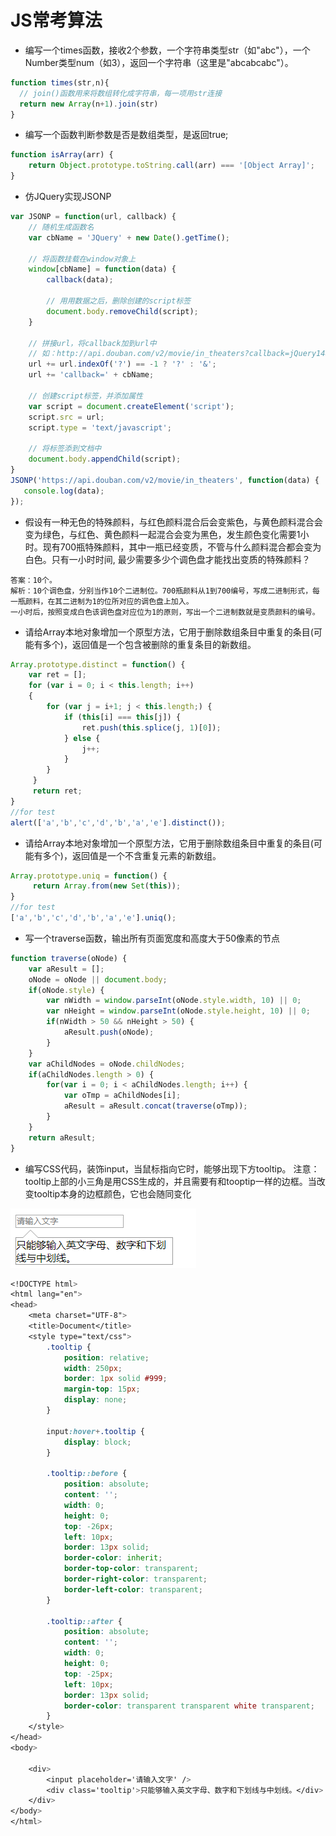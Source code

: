 # JS常考算法

* 编写一个times函数，接收2个参数，一个字符串类型str（如"abc"），一个Number类型num（如3），返回一个字符串（这里是"abcabcabc"）。

```js
function times(str,n){
  // join()函数用来将数组转化成字符串，每一项用str连接
  return new Array(n+1).join(str)
}
```

* 编写一个函数判断参数是否是数组类型，是返回true;

```js
function isArray(arr) {
    return Object.prototype.toString.call(arr) === '[Object Array]';
}
```

* 仿JQuery实现JSONP

```js
var JSONP = function(url, callback) {
    // 随机生成函数名
    var cbName = 'JQuery' + new Date().getTime();

    // 将函数挂载在window对象上
    window[cbName] = function(data) {
        callback(data);

        // 用用数据之后，删除创建的script标签
        document.body.removeChild(script);
    }

    // 拼接url，将callback加到url中
    // 如：http://api.douban.com/v2/movie/in_theaters?callback=jQuery1487687886270
    url += url.indexOf('?') == -1 ? '?' : '&';
    url += 'callback=' + cbName;

    // 创建script标签，并添加属性
    var script = document.createElement('script');
    script.src = url;
    script.type = 'text/javascript';

    // 将标签添到文档中
    document.body.appendChild(script);
}
JSONP('https://api.douban.com/v2/movie/in_theaters', function(data) {
   console.log(data); 
});
```

* 假设有一种无色的特殊颜料，与红色颜料混合后会变紫色，与黄色颜料混合会变为绿色，与红色、黄色颜料一起混合会变为黑色，发生颜色变化需要1小时。现有700瓶特殊颜料，其中一瓶已经变质，不管与什么颜料混合都会变为白色。只有一小时时间, 最少需要多少个调色盘才能找出变质的特殊颜料？

```
答案：10个。
解析：10个调色盘，分别当作10个二进制位。700瓶颜料从1到700编号，写成二进制形式，每一瓶颜料，在其二进制为1的位所对应的调色盘上加入。
一小时后，按照变成白色该调色盘对应位为1的原则，写出一个二进制数就是变质颜料的编号。
```

* 请给Array本地对象增加一个原型方法，它用于删除数组条目中重复的条目\(可能有多个\)，返回值是一个包含被删除的重复条目的新数组。

```js
Array.prototype.distinct = function() {
    var ret = [];
    for (var i = 0; i < this.length; i++)
    {
        for (var j = i+1; j < this.length;) {   
            if (this[i] === this[j]) {
                ret.push(this.splice(j, 1)[0]);
            } else {
                j++;
            }
        }
     }
     return ret;
}
//for test
alert(['a','b','c','d','b','a','e'].distinct());
```

* 请给Array本地对象增加一个原型方法，它用于删除数组条目中重复的条目\(可能有多个\)，返回值是一个不含重复元素的新数组。

```js
Array.prototype.uniq = function() {
     return Array.from(new Set(this));
}
//for test
['a','b','c','d','b','a','e'].uniq();
```

* 写一个traverse函数，输出所有页面宽度和高度大于50像素的节点

```js
function traverse(oNode) {
    var aResult = [];
    oNode = oNode || document.body;
    if(oNode.style) {
        var nWidth = window.parseInt(oNode.style.width, 10) || 0;
        var nHeight = window.parseInt(oNode.style.height, 10) || 0;
        if(nWidth > 50 && nHeight > 50) {
            aResult.push(oNode);
        }
    }
    var aChildNodes = oNode.childNodes;
    if(aChildNodes.length > 0) {
        for(var i = 0; i < aChildNodes.length; i++) {
            var oTmp = aChildNodes[i];
            aResult = aResult.concat(traverse(oTmp));
        }
    }
    return aResult;
}
```

* 编写CSS代码，装饰input，当鼠标指向它时，能够出现下方tooltip。
  注意：tooltip上部的小三角是用CSS生成的，并且需要有和tooptip一样的边框。当改变tooltip本身的边框颜色，它也会随同变化

![](/assets/CSS小三角形.png)

```css
<!DOCTYPE html>
<html lang="en">
<head>
    <meta charset="UTF-8">
    <title>Document</title>
    <style type="text/css">
        .tooltip {
            position: relative;
            width: 250px;
            border: 1px solid #999;
            margin-top: 15px;
            display: none;
        }

        input:hover+.tooltip {
            display: block;
        }

        .tooltip::before {
            position: absolute;
            content: '';
            width: 0;
            height: 0;
            top: -26px;
            left: 10px;
            border: 13px solid;
            border-color: inherit;
            border-top-color: transparent;
            border-right-color: transparent;
            border-left-color: transparent;
        }

        .tooltip::after {
            position: absolute;
            content: '';
            width: 0;
            height: 0;
            top: -25px;
            left: 10px;
            border: 13px solid;
            border-color: transparent transparent white transparent;
        }
    </style>
</head>
<body>

    <div>
        <input placeholder='请输入文字' />
        <div class='tooltip'>只能够输入英文字母、数字和下划线与中划线。</div>
    </div>
</body>
</html>
```



